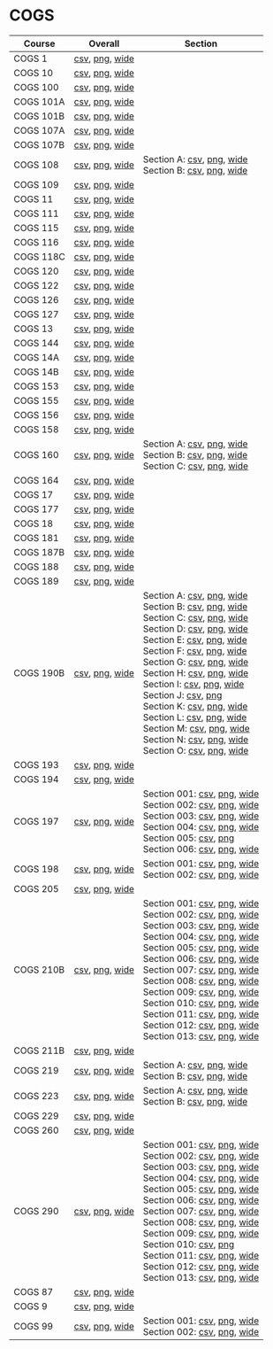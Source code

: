 # COGS

| Course | Overall | Section |
| ------ | ------- | ------- |
| COGS 1 | [csv](https://github.com/UCSD-Historical-Enrollment-Data/2025Winter/blob/main/overall/COGS%201.csv), [png](https://raw.githubusercontent.com/UCSD-Historical-Enrollment-Data/2025Winter/main/plot_overall/COGS%201.png), [wide](https://raw.githubusercontent.com/UCSD-Historical-Enrollment-Data/2025Winter/main/plot_overall_wide/COGS%201.png) |  |
| COGS 10 | [csv](https://github.com/UCSD-Historical-Enrollment-Data/2025Winter/blob/main/overall/COGS%2010.csv), [png](https://raw.githubusercontent.com/UCSD-Historical-Enrollment-Data/2025Winter/main/plot_overall/COGS%2010.png), [wide](https://raw.githubusercontent.com/UCSD-Historical-Enrollment-Data/2025Winter/main/plot_overall_wide/COGS%2010.png) |  |
| COGS 100 | [csv](https://github.com/UCSD-Historical-Enrollment-Data/2025Winter/blob/main/overall/COGS%20100.csv), [png](https://raw.githubusercontent.com/UCSD-Historical-Enrollment-Data/2025Winter/main/plot_overall/COGS%20100.png), [wide](https://raw.githubusercontent.com/UCSD-Historical-Enrollment-Data/2025Winter/main/plot_overall_wide/COGS%20100.png) |  |
| COGS 101A | [csv](https://github.com/UCSD-Historical-Enrollment-Data/2025Winter/blob/main/overall/COGS%20101A.csv), [png](https://raw.githubusercontent.com/UCSD-Historical-Enrollment-Data/2025Winter/main/plot_overall/COGS%20101A.png), [wide](https://raw.githubusercontent.com/UCSD-Historical-Enrollment-Data/2025Winter/main/plot_overall_wide/COGS%20101A.png) |  |
| COGS 101B | [csv](https://github.com/UCSD-Historical-Enrollment-Data/2025Winter/blob/main/overall/COGS%20101B.csv), [png](https://raw.githubusercontent.com/UCSD-Historical-Enrollment-Data/2025Winter/main/plot_overall/COGS%20101B.png), [wide](https://raw.githubusercontent.com/UCSD-Historical-Enrollment-Data/2025Winter/main/plot_overall_wide/COGS%20101B.png) |  |
| COGS 107A | [csv](https://github.com/UCSD-Historical-Enrollment-Data/2025Winter/blob/main/overall/COGS%20107A.csv), [png](https://raw.githubusercontent.com/UCSD-Historical-Enrollment-Data/2025Winter/main/plot_overall/COGS%20107A.png), [wide](https://raw.githubusercontent.com/UCSD-Historical-Enrollment-Data/2025Winter/main/plot_overall_wide/COGS%20107A.png) |  |
| COGS 107B | [csv](https://github.com/UCSD-Historical-Enrollment-Data/2025Winter/blob/main/overall/COGS%20107B.csv), [png](https://raw.githubusercontent.com/UCSD-Historical-Enrollment-Data/2025Winter/main/plot_overall/COGS%20107B.png), [wide](https://raw.githubusercontent.com/UCSD-Historical-Enrollment-Data/2025Winter/main/plot_overall_wide/COGS%20107B.png) |  |
| COGS 108 | [csv](https://github.com/UCSD-Historical-Enrollment-Data/2025Winter/blob/main/overall/COGS%20108.csv), [png](https://raw.githubusercontent.com/UCSD-Historical-Enrollment-Data/2025Winter/main/plot_overall/COGS%20108.png), [wide](https://raw.githubusercontent.com/UCSD-Historical-Enrollment-Data/2025Winter/main/plot_overall_wide/COGS%20108.png) | Section A: [csv](https://github.com/UCSD-Historical-Enrollment-Data/2025Winter/blob/main/section/COGS%20108_A.csv), [png](https://raw.githubusercontent.com/UCSD-Historical-Enrollment-Data/2025Winter/main/plot_section/COGS%20108_A.png), [wide](https://raw.githubusercontent.com/UCSD-Historical-Enrollment-Data/2025Winter/main/plot_section_wide/COGS%20108_A.png)<br>Section B: [csv](https://github.com/UCSD-Historical-Enrollment-Data/2025Winter/blob/main/section/COGS%20108_B.csv), [png](https://raw.githubusercontent.com/UCSD-Historical-Enrollment-Data/2025Winter/main/plot_section/COGS%20108_B.png), [wide](https://raw.githubusercontent.com/UCSD-Historical-Enrollment-Data/2025Winter/main/plot_section_wide/COGS%20108_B.png) |
| COGS 109 | [csv](https://github.com/UCSD-Historical-Enrollment-Data/2025Winter/blob/main/overall/COGS%20109.csv), [png](https://raw.githubusercontent.com/UCSD-Historical-Enrollment-Data/2025Winter/main/plot_overall/COGS%20109.png), [wide](https://raw.githubusercontent.com/UCSD-Historical-Enrollment-Data/2025Winter/main/plot_overall_wide/COGS%20109.png) |  |
| COGS 11 | [csv](https://github.com/UCSD-Historical-Enrollment-Data/2025Winter/blob/main/overall/COGS%2011.csv), [png](https://raw.githubusercontent.com/UCSD-Historical-Enrollment-Data/2025Winter/main/plot_overall/COGS%2011.png), [wide](https://raw.githubusercontent.com/UCSD-Historical-Enrollment-Data/2025Winter/main/plot_overall_wide/COGS%2011.png) |  |
| COGS 111 | [csv](https://github.com/UCSD-Historical-Enrollment-Data/2025Winter/blob/main/overall/COGS%20111.csv), [png](https://raw.githubusercontent.com/UCSD-Historical-Enrollment-Data/2025Winter/main/plot_overall/COGS%20111.png), [wide](https://raw.githubusercontent.com/UCSD-Historical-Enrollment-Data/2025Winter/main/plot_overall_wide/COGS%20111.png) |  |
| COGS 115 | [csv](https://github.com/UCSD-Historical-Enrollment-Data/2025Winter/blob/main/overall/COGS%20115.csv), [png](https://raw.githubusercontent.com/UCSD-Historical-Enrollment-Data/2025Winter/main/plot_overall/COGS%20115.png), [wide](https://raw.githubusercontent.com/UCSD-Historical-Enrollment-Data/2025Winter/main/plot_overall_wide/COGS%20115.png) |  |
| COGS 116 | [csv](https://github.com/UCSD-Historical-Enrollment-Data/2025Winter/blob/main/overall/COGS%20116.csv), [png](https://raw.githubusercontent.com/UCSD-Historical-Enrollment-Data/2025Winter/main/plot_overall/COGS%20116.png), [wide](https://raw.githubusercontent.com/UCSD-Historical-Enrollment-Data/2025Winter/main/plot_overall_wide/COGS%20116.png) |  |
| COGS 118C | [csv](https://github.com/UCSD-Historical-Enrollment-Data/2025Winter/blob/main/overall/COGS%20118C.csv), [png](https://raw.githubusercontent.com/UCSD-Historical-Enrollment-Data/2025Winter/main/plot_overall/COGS%20118C.png), [wide](https://raw.githubusercontent.com/UCSD-Historical-Enrollment-Data/2025Winter/main/plot_overall_wide/COGS%20118C.png) |  |
| COGS 120 | [csv](https://github.com/UCSD-Historical-Enrollment-Data/2025Winter/blob/main/overall/COGS%20120.csv), [png](https://raw.githubusercontent.com/UCSD-Historical-Enrollment-Data/2025Winter/main/plot_overall/COGS%20120.png), [wide](https://raw.githubusercontent.com/UCSD-Historical-Enrollment-Data/2025Winter/main/plot_overall_wide/COGS%20120.png) |  |
| COGS 122 | [csv](https://github.com/UCSD-Historical-Enrollment-Data/2025Winter/blob/main/overall/COGS%20122.csv), [png](https://raw.githubusercontent.com/UCSD-Historical-Enrollment-Data/2025Winter/main/plot_overall/COGS%20122.png), [wide](https://raw.githubusercontent.com/UCSD-Historical-Enrollment-Data/2025Winter/main/plot_overall_wide/COGS%20122.png) |  |
| COGS 126 | [csv](https://github.com/UCSD-Historical-Enrollment-Data/2025Winter/blob/main/overall/COGS%20126.csv), [png](https://raw.githubusercontent.com/UCSD-Historical-Enrollment-Data/2025Winter/main/plot_overall/COGS%20126.png), [wide](https://raw.githubusercontent.com/UCSD-Historical-Enrollment-Data/2025Winter/main/plot_overall_wide/COGS%20126.png) |  |
| COGS 127 | [csv](https://github.com/UCSD-Historical-Enrollment-Data/2025Winter/blob/main/overall/COGS%20127.csv), [png](https://raw.githubusercontent.com/UCSD-Historical-Enrollment-Data/2025Winter/main/plot_overall/COGS%20127.png), [wide](https://raw.githubusercontent.com/UCSD-Historical-Enrollment-Data/2025Winter/main/plot_overall_wide/COGS%20127.png) |  |
| COGS 13 | [csv](https://github.com/UCSD-Historical-Enrollment-Data/2025Winter/blob/main/overall/COGS%2013.csv), [png](https://raw.githubusercontent.com/UCSD-Historical-Enrollment-Data/2025Winter/main/plot_overall/COGS%2013.png), [wide](https://raw.githubusercontent.com/UCSD-Historical-Enrollment-Data/2025Winter/main/plot_overall_wide/COGS%2013.png) |  |
| COGS 144 | [csv](https://github.com/UCSD-Historical-Enrollment-Data/2025Winter/blob/main/overall/COGS%20144.csv), [png](https://raw.githubusercontent.com/UCSD-Historical-Enrollment-Data/2025Winter/main/plot_overall/COGS%20144.png), [wide](https://raw.githubusercontent.com/UCSD-Historical-Enrollment-Data/2025Winter/main/plot_overall_wide/COGS%20144.png) |  |
| COGS 14A | [csv](https://github.com/UCSD-Historical-Enrollment-Data/2025Winter/blob/main/overall/COGS%2014A.csv), [png](https://raw.githubusercontent.com/UCSD-Historical-Enrollment-Data/2025Winter/main/plot_overall/COGS%2014A.png), [wide](https://raw.githubusercontent.com/UCSD-Historical-Enrollment-Data/2025Winter/main/plot_overall_wide/COGS%2014A.png) |  |
| COGS 14B | [csv](https://github.com/UCSD-Historical-Enrollment-Data/2025Winter/blob/main/overall/COGS%2014B.csv), [png](https://raw.githubusercontent.com/UCSD-Historical-Enrollment-Data/2025Winter/main/plot_overall/COGS%2014B.png), [wide](https://raw.githubusercontent.com/UCSD-Historical-Enrollment-Data/2025Winter/main/plot_overall_wide/COGS%2014B.png) |  |
| COGS 153 | [csv](https://github.com/UCSD-Historical-Enrollment-Data/2025Winter/blob/main/overall/COGS%20153.csv), [png](https://raw.githubusercontent.com/UCSD-Historical-Enrollment-Data/2025Winter/main/plot_overall/COGS%20153.png), [wide](https://raw.githubusercontent.com/UCSD-Historical-Enrollment-Data/2025Winter/main/plot_overall_wide/COGS%20153.png) |  |
| COGS 155 | [csv](https://github.com/UCSD-Historical-Enrollment-Data/2025Winter/blob/main/overall/COGS%20155.csv), [png](https://raw.githubusercontent.com/UCSD-Historical-Enrollment-Data/2025Winter/main/plot_overall/COGS%20155.png), [wide](https://raw.githubusercontent.com/UCSD-Historical-Enrollment-Data/2025Winter/main/plot_overall_wide/COGS%20155.png) |  |
| COGS 156 | [csv](https://github.com/UCSD-Historical-Enrollment-Data/2025Winter/blob/main/overall/COGS%20156.csv), [png](https://raw.githubusercontent.com/UCSD-Historical-Enrollment-Data/2025Winter/main/plot_overall/COGS%20156.png), [wide](https://raw.githubusercontent.com/UCSD-Historical-Enrollment-Data/2025Winter/main/plot_overall_wide/COGS%20156.png) |  |
| COGS 158 | [csv](https://github.com/UCSD-Historical-Enrollment-Data/2025Winter/blob/main/overall/COGS%20158.csv), [png](https://raw.githubusercontent.com/UCSD-Historical-Enrollment-Data/2025Winter/main/plot_overall/COGS%20158.png), [wide](https://raw.githubusercontent.com/UCSD-Historical-Enrollment-Data/2025Winter/main/plot_overall_wide/COGS%20158.png) |  |
| COGS 160 | [csv](https://github.com/UCSD-Historical-Enrollment-Data/2025Winter/blob/main/overall/COGS%20160.csv), [png](https://raw.githubusercontent.com/UCSD-Historical-Enrollment-Data/2025Winter/main/plot_overall/COGS%20160.png), [wide](https://raw.githubusercontent.com/UCSD-Historical-Enrollment-Data/2025Winter/main/plot_overall_wide/COGS%20160.png) | Section A: [csv](https://github.com/UCSD-Historical-Enrollment-Data/2025Winter/blob/main/section/COGS%20160_A.csv), [png](https://raw.githubusercontent.com/UCSD-Historical-Enrollment-Data/2025Winter/main/plot_section/COGS%20160_A.png), [wide](https://raw.githubusercontent.com/UCSD-Historical-Enrollment-Data/2025Winter/main/plot_section_wide/COGS%20160_A.png)<br>Section B: [csv](https://github.com/UCSD-Historical-Enrollment-Data/2025Winter/blob/main/section/COGS%20160_B.csv), [png](https://raw.githubusercontent.com/UCSD-Historical-Enrollment-Data/2025Winter/main/plot_section/COGS%20160_B.png), [wide](https://raw.githubusercontent.com/UCSD-Historical-Enrollment-Data/2025Winter/main/plot_section_wide/COGS%20160_B.png)<br>Section C: [csv](https://github.com/UCSD-Historical-Enrollment-Data/2025Winter/blob/main/section/COGS%20160_C.csv), [png](https://raw.githubusercontent.com/UCSD-Historical-Enrollment-Data/2025Winter/main/plot_section/COGS%20160_C.png), [wide](https://raw.githubusercontent.com/UCSD-Historical-Enrollment-Data/2025Winter/main/plot_section_wide/COGS%20160_C.png) |
| COGS 164 | [csv](https://github.com/UCSD-Historical-Enrollment-Data/2025Winter/blob/main/overall/COGS%20164.csv), [png](https://raw.githubusercontent.com/UCSD-Historical-Enrollment-Data/2025Winter/main/plot_overall/COGS%20164.png), [wide](https://raw.githubusercontent.com/UCSD-Historical-Enrollment-Data/2025Winter/main/plot_overall_wide/COGS%20164.png) |  |
| COGS 17 | [csv](https://github.com/UCSD-Historical-Enrollment-Data/2025Winter/blob/main/overall/COGS%2017.csv), [png](https://raw.githubusercontent.com/UCSD-Historical-Enrollment-Data/2025Winter/main/plot_overall/COGS%2017.png), [wide](https://raw.githubusercontent.com/UCSD-Historical-Enrollment-Data/2025Winter/main/plot_overall_wide/COGS%2017.png) |  |
| COGS 177 | [csv](https://github.com/UCSD-Historical-Enrollment-Data/2025Winter/blob/main/overall/COGS%20177.csv), [png](https://raw.githubusercontent.com/UCSD-Historical-Enrollment-Data/2025Winter/main/plot_overall/COGS%20177.png), [wide](https://raw.githubusercontent.com/UCSD-Historical-Enrollment-Data/2025Winter/main/plot_overall_wide/COGS%20177.png) |  |
| COGS 18 | [csv](https://github.com/UCSD-Historical-Enrollment-Data/2025Winter/blob/main/overall/COGS%2018.csv), [png](https://raw.githubusercontent.com/UCSD-Historical-Enrollment-Data/2025Winter/main/plot_overall/COGS%2018.png), [wide](https://raw.githubusercontent.com/UCSD-Historical-Enrollment-Data/2025Winter/main/plot_overall_wide/COGS%2018.png) |  |
| COGS 181 | [csv](https://github.com/UCSD-Historical-Enrollment-Data/2025Winter/blob/main/overall/COGS%20181.csv), [png](https://raw.githubusercontent.com/UCSD-Historical-Enrollment-Data/2025Winter/main/plot_overall/COGS%20181.png), [wide](https://raw.githubusercontent.com/UCSD-Historical-Enrollment-Data/2025Winter/main/plot_overall_wide/COGS%20181.png) |  |
| COGS 187B | [csv](https://github.com/UCSD-Historical-Enrollment-Data/2025Winter/blob/main/overall/COGS%20187B.csv), [png](https://raw.githubusercontent.com/UCSD-Historical-Enrollment-Data/2025Winter/main/plot_overall/COGS%20187B.png), [wide](https://raw.githubusercontent.com/UCSD-Historical-Enrollment-Data/2025Winter/main/plot_overall_wide/COGS%20187B.png) |  |
| COGS 188 | [csv](https://github.com/UCSD-Historical-Enrollment-Data/2025Winter/blob/main/overall/COGS%20188.csv), [png](https://raw.githubusercontent.com/UCSD-Historical-Enrollment-Data/2025Winter/main/plot_overall/COGS%20188.png), [wide](https://raw.githubusercontent.com/UCSD-Historical-Enrollment-Data/2025Winter/main/plot_overall_wide/COGS%20188.png) |  |
| COGS 189 | [csv](https://github.com/UCSD-Historical-Enrollment-Data/2025Winter/blob/main/overall/COGS%20189.csv), [png](https://raw.githubusercontent.com/UCSD-Historical-Enrollment-Data/2025Winter/main/plot_overall/COGS%20189.png), [wide](https://raw.githubusercontent.com/UCSD-Historical-Enrollment-Data/2025Winter/main/plot_overall_wide/COGS%20189.png) |  |
| COGS 190B | [csv](https://github.com/UCSD-Historical-Enrollment-Data/2025Winter/blob/main/overall/COGS%20190B.csv), [png](https://raw.githubusercontent.com/UCSD-Historical-Enrollment-Data/2025Winter/main/plot_overall/COGS%20190B.png), [wide](https://raw.githubusercontent.com/UCSD-Historical-Enrollment-Data/2025Winter/main/plot_overall_wide/COGS%20190B.png) | Section A: [csv](https://github.com/UCSD-Historical-Enrollment-Data/2025Winter/blob/main/section/COGS%20190B_A.csv), [png](https://raw.githubusercontent.com/UCSD-Historical-Enrollment-Data/2025Winter/main/plot_section/COGS%20190B_A.png), [wide](https://raw.githubusercontent.com/UCSD-Historical-Enrollment-Data/2025Winter/main/plot_section_wide/COGS%20190B_A.png)<br>Section B: [csv](https://github.com/UCSD-Historical-Enrollment-Data/2025Winter/blob/main/section/COGS%20190B_B.csv), [png](https://raw.githubusercontent.com/UCSD-Historical-Enrollment-Data/2025Winter/main/plot_section/COGS%20190B_B.png), [wide](https://raw.githubusercontent.com/UCSD-Historical-Enrollment-Data/2025Winter/main/plot_section_wide/COGS%20190B_B.png)<br>Section C: [csv](https://github.com/UCSD-Historical-Enrollment-Data/2025Winter/blob/main/section/COGS%20190B_C.csv), [png](https://raw.githubusercontent.com/UCSD-Historical-Enrollment-Data/2025Winter/main/plot_section/COGS%20190B_C.png), [wide](https://raw.githubusercontent.com/UCSD-Historical-Enrollment-Data/2025Winter/main/plot_section_wide/COGS%20190B_C.png)<br>Section D: [csv](https://github.com/UCSD-Historical-Enrollment-Data/2025Winter/blob/main/section/COGS%20190B_D.csv), [png](https://raw.githubusercontent.com/UCSD-Historical-Enrollment-Data/2025Winter/main/plot_section/COGS%20190B_D.png), [wide](https://raw.githubusercontent.com/UCSD-Historical-Enrollment-Data/2025Winter/main/plot_section_wide/COGS%20190B_D.png)<br>Section E: [csv](https://github.com/UCSD-Historical-Enrollment-Data/2025Winter/blob/main/section/COGS%20190B_E.csv), [png](https://raw.githubusercontent.com/UCSD-Historical-Enrollment-Data/2025Winter/main/plot_section/COGS%20190B_E.png), [wide](https://raw.githubusercontent.com/UCSD-Historical-Enrollment-Data/2025Winter/main/plot_section_wide/COGS%20190B_E.png)<br>Section F: [csv](https://github.com/UCSD-Historical-Enrollment-Data/2025Winter/blob/main/section/COGS%20190B_F.csv), [png](https://raw.githubusercontent.com/UCSD-Historical-Enrollment-Data/2025Winter/main/plot_section/COGS%20190B_F.png), [wide](https://raw.githubusercontent.com/UCSD-Historical-Enrollment-Data/2025Winter/main/plot_section_wide/COGS%20190B_F.png)<br>Section G: [csv](https://github.com/UCSD-Historical-Enrollment-Data/2025Winter/blob/main/section/COGS%20190B_G.csv), [png](https://raw.githubusercontent.com/UCSD-Historical-Enrollment-Data/2025Winter/main/plot_section/COGS%20190B_G.png), [wide](https://raw.githubusercontent.com/UCSD-Historical-Enrollment-Data/2025Winter/main/plot_section_wide/COGS%20190B_G.png)<br>Section H: [csv](https://github.com/UCSD-Historical-Enrollment-Data/2025Winter/blob/main/section/COGS%20190B_H.csv), [png](https://raw.githubusercontent.com/UCSD-Historical-Enrollment-Data/2025Winter/main/plot_section/COGS%20190B_H.png), [wide](https://raw.githubusercontent.com/UCSD-Historical-Enrollment-Data/2025Winter/main/plot_section_wide/COGS%20190B_H.png)<br>Section I: [csv](https://github.com/UCSD-Historical-Enrollment-Data/2025Winter/blob/main/section/COGS%20190B_I.csv), [png](https://raw.githubusercontent.com/UCSD-Historical-Enrollment-Data/2025Winter/main/plot_section/COGS%20190B_I.png), [wide](https://raw.githubusercontent.com/UCSD-Historical-Enrollment-Data/2025Winter/main/plot_section_wide/COGS%20190B_I.png)<br>Section J: [csv](https://github.com/UCSD-Historical-Enrollment-Data/2025Winter/blob/main/section/COGS%20190B_J.csv), [png](https://raw.githubusercontent.com/UCSD-Historical-Enrollment-Data/2025Winter/main/plot_section/COGS%20190B_J.png)<br>Section K: [csv](https://github.com/UCSD-Historical-Enrollment-Data/2025Winter/blob/main/section/COGS%20190B_K.csv), [png](https://raw.githubusercontent.com/UCSD-Historical-Enrollment-Data/2025Winter/main/plot_section/COGS%20190B_K.png), [wide](https://raw.githubusercontent.com/UCSD-Historical-Enrollment-Data/2025Winter/main/plot_section_wide/COGS%20190B_K.png)<br>Section L: [csv](https://github.com/UCSD-Historical-Enrollment-Data/2025Winter/blob/main/section/COGS%20190B_L.csv), [png](https://raw.githubusercontent.com/UCSD-Historical-Enrollment-Data/2025Winter/main/plot_section/COGS%20190B_L.png), [wide](https://raw.githubusercontent.com/UCSD-Historical-Enrollment-Data/2025Winter/main/plot_section_wide/COGS%20190B_L.png)<br>Section M: [csv](https://github.com/UCSD-Historical-Enrollment-Data/2025Winter/blob/main/section/COGS%20190B_M.csv), [png](https://raw.githubusercontent.com/UCSD-Historical-Enrollment-Data/2025Winter/main/plot_section/COGS%20190B_M.png), [wide](https://raw.githubusercontent.com/UCSD-Historical-Enrollment-Data/2025Winter/main/plot_section_wide/COGS%20190B_M.png)<br>Section N: [csv](https://github.com/UCSD-Historical-Enrollment-Data/2025Winter/blob/main/section/COGS%20190B_N.csv), [png](https://raw.githubusercontent.com/UCSD-Historical-Enrollment-Data/2025Winter/main/plot_section/COGS%20190B_N.png), [wide](https://raw.githubusercontent.com/UCSD-Historical-Enrollment-Data/2025Winter/main/plot_section_wide/COGS%20190B_N.png)<br>Section O: [csv](https://github.com/UCSD-Historical-Enrollment-Data/2025Winter/blob/main/section/COGS%20190B_O.csv), [png](https://raw.githubusercontent.com/UCSD-Historical-Enrollment-Data/2025Winter/main/plot_section/COGS%20190B_O.png), [wide](https://raw.githubusercontent.com/UCSD-Historical-Enrollment-Data/2025Winter/main/plot_section_wide/COGS%20190B_O.png) |
| COGS 193 | [csv](https://github.com/UCSD-Historical-Enrollment-Data/2025Winter/blob/main/overall/COGS%20193.csv), [png](https://raw.githubusercontent.com/UCSD-Historical-Enrollment-Data/2025Winter/main/plot_overall/COGS%20193.png), [wide](https://raw.githubusercontent.com/UCSD-Historical-Enrollment-Data/2025Winter/main/plot_overall_wide/COGS%20193.png) |  |
| COGS 194 | [csv](https://github.com/UCSD-Historical-Enrollment-Data/2025Winter/blob/main/overall/COGS%20194.csv), [png](https://raw.githubusercontent.com/UCSD-Historical-Enrollment-Data/2025Winter/main/plot_overall/COGS%20194.png), [wide](https://raw.githubusercontent.com/UCSD-Historical-Enrollment-Data/2025Winter/main/plot_overall_wide/COGS%20194.png) |  |
| COGS 197 | [csv](https://github.com/UCSD-Historical-Enrollment-Data/2025Winter/blob/main/overall/COGS%20197.csv), [png](https://raw.githubusercontent.com/UCSD-Historical-Enrollment-Data/2025Winter/main/plot_overall/COGS%20197.png), [wide](https://raw.githubusercontent.com/UCSD-Historical-Enrollment-Data/2025Winter/main/plot_overall_wide/COGS%20197.png) | Section 001: [csv](https://github.com/UCSD-Historical-Enrollment-Data/2025Winter/blob/main/section/COGS%20197_001.csv), [png](https://raw.githubusercontent.com/UCSD-Historical-Enrollment-Data/2025Winter/main/plot_section/COGS%20197_001.png), [wide](https://raw.githubusercontent.com/UCSD-Historical-Enrollment-Data/2025Winter/main/plot_section_wide/COGS%20197_001.png)<br>Section 002: [csv](https://github.com/UCSD-Historical-Enrollment-Data/2025Winter/blob/main/section/COGS%20197_002.csv), [png](https://raw.githubusercontent.com/UCSD-Historical-Enrollment-Data/2025Winter/main/plot_section/COGS%20197_002.png), [wide](https://raw.githubusercontent.com/UCSD-Historical-Enrollment-Data/2025Winter/main/plot_section_wide/COGS%20197_002.png)<br>Section 003: [csv](https://github.com/UCSD-Historical-Enrollment-Data/2025Winter/blob/main/section/COGS%20197_003.csv), [png](https://raw.githubusercontent.com/UCSD-Historical-Enrollment-Data/2025Winter/main/plot_section/COGS%20197_003.png), [wide](https://raw.githubusercontent.com/UCSD-Historical-Enrollment-Data/2025Winter/main/plot_section_wide/COGS%20197_003.png)<br>Section 004: [csv](https://github.com/UCSD-Historical-Enrollment-Data/2025Winter/blob/main/section/COGS%20197_004.csv), [png](https://raw.githubusercontent.com/UCSD-Historical-Enrollment-Data/2025Winter/main/plot_section/COGS%20197_004.png), [wide](https://raw.githubusercontent.com/UCSD-Historical-Enrollment-Data/2025Winter/main/plot_section_wide/COGS%20197_004.png)<br>Section 005: [csv](https://github.com/UCSD-Historical-Enrollment-Data/2025Winter/blob/main/section/COGS%20197_005.csv), [png](https://raw.githubusercontent.com/UCSD-Historical-Enrollment-Data/2025Winter/main/plot_section/COGS%20197_005.png)<br>Section 006: [csv](https://github.com/UCSD-Historical-Enrollment-Data/2025Winter/blob/main/section/COGS%20197_006.csv), [png](https://raw.githubusercontent.com/UCSD-Historical-Enrollment-Data/2025Winter/main/plot_section/COGS%20197_006.png), [wide](https://raw.githubusercontent.com/UCSD-Historical-Enrollment-Data/2025Winter/main/plot_section_wide/COGS%20197_006.png) |
| COGS 198 | [csv](https://github.com/UCSD-Historical-Enrollment-Data/2025Winter/blob/main/overall/COGS%20198.csv), [png](https://raw.githubusercontent.com/UCSD-Historical-Enrollment-Data/2025Winter/main/plot_overall/COGS%20198.png), [wide](https://raw.githubusercontent.com/UCSD-Historical-Enrollment-Data/2025Winter/main/plot_overall_wide/COGS%20198.png) | Section 001: [csv](https://github.com/UCSD-Historical-Enrollment-Data/2025Winter/blob/main/section/COGS%20198_001.csv), [png](https://raw.githubusercontent.com/UCSD-Historical-Enrollment-Data/2025Winter/main/plot_section/COGS%20198_001.png), [wide](https://raw.githubusercontent.com/UCSD-Historical-Enrollment-Data/2025Winter/main/plot_section_wide/COGS%20198_001.png)<br>Section 002: [csv](https://github.com/UCSD-Historical-Enrollment-Data/2025Winter/blob/main/section/COGS%20198_002.csv), [png](https://raw.githubusercontent.com/UCSD-Historical-Enrollment-Data/2025Winter/main/plot_section/COGS%20198_002.png), [wide](https://raw.githubusercontent.com/UCSD-Historical-Enrollment-Data/2025Winter/main/plot_section_wide/COGS%20198_002.png) |
| COGS 205 | [csv](https://github.com/UCSD-Historical-Enrollment-Data/2025Winter/blob/main/overall/COGS%20205.csv), [png](https://raw.githubusercontent.com/UCSD-Historical-Enrollment-Data/2025Winter/main/plot_overall/COGS%20205.png), [wide](https://raw.githubusercontent.com/UCSD-Historical-Enrollment-Data/2025Winter/main/plot_overall_wide/COGS%20205.png) |  |
| COGS 210B | [csv](https://github.com/UCSD-Historical-Enrollment-Data/2025Winter/blob/main/overall/COGS%20210B.csv), [png](https://raw.githubusercontent.com/UCSD-Historical-Enrollment-Data/2025Winter/main/plot_overall/COGS%20210B.png), [wide](https://raw.githubusercontent.com/UCSD-Historical-Enrollment-Data/2025Winter/main/plot_overall_wide/COGS%20210B.png) | Section 001: [csv](https://github.com/UCSD-Historical-Enrollment-Data/2025Winter/blob/main/section/COGS%20210B_001.csv), [png](https://raw.githubusercontent.com/UCSD-Historical-Enrollment-Data/2025Winter/main/plot_section/COGS%20210B_001.png), [wide](https://raw.githubusercontent.com/UCSD-Historical-Enrollment-Data/2025Winter/main/plot_section_wide/COGS%20210B_001.png)<br>Section 002: [csv](https://github.com/UCSD-Historical-Enrollment-Data/2025Winter/blob/main/section/COGS%20210B_002.csv), [png](https://raw.githubusercontent.com/UCSD-Historical-Enrollment-Data/2025Winter/main/plot_section/COGS%20210B_002.png), [wide](https://raw.githubusercontent.com/UCSD-Historical-Enrollment-Data/2025Winter/main/plot_section_wide/COGS%20210B_002.png)<br>Section 003: [csv](https://github.com/UCSD-Historical-Enrollment-Data/2025Winter/blob/main/section/COGS%20210B_003.csv), [png](https://raw.githubusercontent.com/UCSD-Historical-Enrollment-Data/2025Winter/main/plot_section/COGS%20210B_003.png), [wide](https://raw.githubusercontent.com/UCSD-Historical-Enrollment-Data/2025Winter/main/plot_section_wide/COGS%20210B_003.png)<br>Section 004: [csv](https://github.com/UCSD-Historical-Enrollment-Data/2025Winter/blob/main/section/COGS%20210B_004.csv), [png](https://raw.githubusercontent.com/UCSD-Historical-Enrollment-Data/2025Winter/main/plot_section/COGS%20210B_004.png), [wide](https://raw.githubusercontent.com/UCSD-Historical-Enrollment-Data/2025Winter/main/plot_section_wide/COGS%20210B_004.png)<br>Section 005: [csv](https://github.com/UCSD-Historical-Enrollment-Data/2025Winter/blob/main/section/COGS%20210B_005.csv), [png](https://raw.githubusercontent.com/UCSD-Historical-Enrollment-Data/2025Winter/main/plot_section/COGS%20210B_005.png), [wide](https://raw.githubusercontent.com/UCSD-Historical-Enrollment-Data/2025Winter/main/plot_section_wide/COGS%20210B_005.png)<br>Section 006: [csv](https://github.com/UCSD-Historical-Enrollment-Data/2025Winter/blob/main/section/COGS%20210B_006.csv), [png](https://raw.githubusercontent.com/UCSD-Historical-Enrollment-Data/2025Winter/main/plot_section/COGS%20210B_006.png), [wide](https://raw.githubusercontent.com/UCSD-Historical-Enrollment-Data/2025Winter/main/plot_section_wide/COGS%20210B_006.png)<br>Section 007: [csv](https://github.com/UCSD-Historical-Enrollment-Data/2025Winter/blob/main/section/COGS%20210B_007.csv), [png](https://raw.githubusercontent.com/UCSD-Historical-Enrollment-Data/2025Winter/main/plot_section/COGS%20210B_007.png), [wide](https://raw.githubusercontent.com/UCSD-Historical-Enrollment-Data/2025Winter/main/plot_section_wide/COGS%20210B_007.png)<br>Section 008: [csv](https://github.com/UCSD-Historical-Enrollment-Data/2025Winter/blob/main/section/COGS%20210B_008.csv), [png](https://raw.githubusercontent.com/UCSD-Historical-Enrollment-Data/2025Winter/main/plot_section/COGS%20210B_008.png), [wide](https://raw.githubusercontent.com/UCSD-Historical-Enrollment-Data/2025Winter/main/plot_section_wide/COGS%20210B_008.png)<br>Section 009: [csv](https://github.com/UCSD-Historical-Enrollment-Data/2025Winter/blob/main/section/COGS%20210B_009.csv), [png](https://raw.githubusercontent.com/UCSD-Historical-Enrollment-Data/2025Winter/main/plot_section/COGS%20210B_009.png), [wide](https://raw.githubusercontent.com/UCSD-Historical-Enrollment-Data/2025Winter/main/plot_section_wide/COGS%20210B_009.png)<br>Section 010: [csv](https://github.com/UCSD-Historical-Enrollment-Data/2025Winter/blob/main/section/COGS%20210B_010.csv), [png](https://raw.githubusercontent.com/UCSD-Historical-Enrollment-Data/2025Winter/main/plot_section/COGS%20210B_010.png), [wide](https://raw.githubusercontent.com/UCSD-Historical-Enrollment-Data/2025Winter/main/plot_section_wide/COGS%20210B_010.png)<br>Section 011: [csv](https://github.com/UCSD-Historical-Enrollment-Data/2025Winter/blob/main/section/COGS%20210B_011.csv), [png](https://raw.githubusercontent.com/UCSD-Historical-Enrollment-Data/2025Winter/main/plot_section/COGS%20210B_011.png), [wide](https://raw.githubusercontent.com/UCSD-Historical-Enrollment-Data/2025Winter/main/plot_section_wide/COGS%20210B_011.png)<br>Section 012: [csv](https://github.com/UCSD-Historical-Enrollment-Data/2025Winter/blob/main/section/COGS%20210B_012.csv), [png](https://raw.githubusercontent.com/UCSD-Historical-Enrollment-Data/2025Winter/main/plot_section/COGS%20210B_012.png), [wide](https://raw.githubusercontent.com/UCSD-Historical-Enrollment-Data/2025Winter/main/plot_section_wide/COGS%20210B_012.png)<br>Section 013: [csv](https://github.com/UCSD-Historical-Enrollment-Data/2025Winter/blob/main/section/COGS%20210B_013.csv), [png](https://raw.githubusercontent.com/UCSD-Historical-Enrollment-Data/2025Winter/main/plot_section/COGS%20210B_013.png), [wide](https://raw.githubusercontent.com/UCSD-Historical-Enrollment-Data/2025Winter/main/plot_section_wide/COGS%20210B_013.png) |
| COGS 211B | [csv](https://github.com/UCSD-Historical-Enrollment-Data/2025Winter/blob/main/overall/COGS%20211B.csv), [png](https://raw.githubusercontent.com/UCSD-Historical-Enrollment-Data/2025Winter/main/plot_overall/COGS%20211B.png), [wide](https://raw.githubusercontent.com/UCSD-Historical-Enrollment-Data/2025Winter/main/plot_overall_wide/COGS%20211B.png) |  |
| COGS 219 | [csv](https://github.com/UCSD-Historical-Enrollment-Data/2025Winter/blob/main/overall/COGS%20219.csv), [png](https://raw.githubusercontent.com/UCSD-Historical-Enrollment-Data/2025Winter/main/plot_overall/COGS%20219.png), [wide](https://raw.githubusercontent.com/UCSD-Historical-Enrollment-Data/2025Winter/main/plot_overall_wide/COGS%20219.png) | Section A: [csv](https://github.com/UCSD-Historical-Enrollment-Data/2025Winter/blob/main/section/COGS%20219_A.csv), [png](https://raw.githubusercontent.com/UCSD-Historical-Enrollment-Data/2025Winter/main/plot_section/COGS%20219_A.png), [wide](https://raw.githubusercontent.com/UCSD-Historical-Enrollment-Data/2025Winter/main/plot_section_wide/COGS%20219_A.png)<br>Section B: [csv](https://github.com/UCSD-Historical-Enrollment-Data/2025Winter/blob/main/section/COGS%20219_B.csv), [png](https://raw.githubusercontent.com/UCSD-Historical-Enrollment-Data/2025Winter/main/plot_section/COGS%20219_B.png), [wide](https://raw.githubusercontent.com/UCSD-Historical-Enrollment-Data/2025Winter/main/plot_section_wide/COGS%20219_B.png) |
| COGS 223 | [csv](https://github.com/UCSD-Historical-Enrollment-Data/2025Winter/blob/main/overall/COGS%20223.csv), [png](https://raw.githubusercontent.com/UCSD-Historical-Enrollment-Data/2025Winter/main/plot_overall/COGS%20223.png), [wide](https://raw.githubusercontent.com/UCSD-Historical-Enrollment-Data/2025Winter/main/plot_overall_wide/COGS%20223.png) | Section A: [csv](https://github.com/UCSD-Historical-Enrollment-Data/2025Winter/blob/main/section/COGS%20223_A.csv), [png](https://raw.githubusercontent.com/UCSD-Historical-Enrollment-Data/2025Winter/main/plot_section/COGS%20223_A.png), [wide](https://raw.githubusercontent.com/UCSD-Historical-Enrollment-Data/2025Winter/main/plot_section_wide/COGS%20223_A.png)<br>Section B: [csv](https://github.com/UCSD-Historical-Enrollment-Data/2025Winter/blob/main/section/COGS%20223_B.csv), [png](https://raw.githubusercontent.com/UCSD-Historical-Enrollment-Data/2025Winter/main/plot_section/COGS%20223_B.png), [wide](https://raw.githubusercontent.com/UCSD-Historical-Enrollment-Data/2025Winter/main/plot_section_wide/COGS%20223_B.png) |
| COGS 229 | [csv](https://github.com/UCSD-Historical-Enrollment-Data/2025Winter/blob/main/overall/COGS%20229.csv), [png](https://raw.githubusercontent.com/UCSD-Historical-Enrollment-Data/2025Winter/main/plot_overall/COGS%20229.png), [wide](https://raw.githubusercontent.com/UCSD-Historical-Enrollment-Data/2025Winter/main/plot_overall_wide/COGS%20229.png) |  |
| COGS 260 | [csv](https://github.com/UCSD-Historical-Enrollment-Data/2025Winter/blob/main/overall/COGS%20260.csv), [png](https://raw.githubusercontent.com/UCSD-Historical-Enrollment-Data/2025Winter/main/plot_overall/COGS%20260.png), [wide](https://raw.githubusercontent.com/UCSD-Historical-Enrollment-Data/2025Winter/main/plot_overall_wide/COGS%20260.png) |  |
| COGS 290 | [csv](https://github.com/UCSD-Historical-Enrollment-Data/2025Winter/blob/main/overall/COGS%20290.csv), [png](https://raw.githubusercontent.com/UCSD-Historical-Enrollment-Data/2025Winter/main/plot_overall/COGS%20290.png), [wide](https://raw.githubusercontent.com/UCSD-Historical-Enrollment-Data/2025Winter/main/plot_overall_wide/COGS%20290.png) | Section 001: [csv](https://github.com/UCSD-Historical-Enrollment-Data/2025Winter/blob/main/section/COGS%20290_001.csv), [png](https://raw.githubusercontent.com/UCSD-Historical-Enrollment-Data/2025Winter/main/plot_section/COGS%20290_001.png), [wide](https://raw.githubusercontent.com/UCSD-Historical-Enrollment-Data/2025Winter/main/plot_section_wide/COGS%20290_001.png)<br>Section 002: [csv](https://github.com/UCSD-Historical-Enrollment-Data/2025Winter/blob/main/section/COGS%20290_002.csv), [png](https://raw.githubusercontent.com/UCSD-Historical-Enrollment-Data/2025Winter/main/plot_section/COGS%20290_002.png), [wide](https://raw.githubusercontent.com/UCSD-Historical-Enrollment-Data/2025Winter/main/plot_section_wide/COGS%20290_002.png)<br>Section 003: [csv](https://github.com/UCSD-Historical-Enrollment-Data/2025Winter/blob/main/section/COGS%20290_003.csv), [png](https://raw.githubusercontent.com/UCSD-Historical-Enrollment-Data/2025Winter/main/plot_section/COGS%20290_003.png), [wide](https://raw.githubusercontent.com/UCSD-Historical-Enrollment-Data/2025Winter/main/plot_section_wide/COGS%20290_003.png)<br>Section 004: [csv](https://github.com/UCSD-Historical-Enrollment-Data/2025Winter/blob/main/section/COGS%20290_004.csv), [png](https://raw.githubusercontent.com/UCSD-Historical-Enrollment-Data/2025Winter/main/plot_section/COGS%20290_004.png), [wide](https://raw.githubusercontent.com/UCSD-Historical-Enrollment-Data/2025Winter/main/plot_section_wide/COGS%20290_004.png)<br>Section 005: [csv](https://github.com/UCSD-Historical-Enrollment-Data/2025Winter/blob/main/section/COGS%20290_005.csv), [png](https://raw.githubusercontent.com/UCSD-Historical-Enrollment-Data/2025Winter/main/plot_section/COGS%20290_005.png), [wide](https://raw.githubusercontent.com/UCSD-Historical-Enrollment-Data/2025Winter/main/plot_section_wide/COGS%20290_005.png)<br>Section 006: [csv](https://github.com/UCSD-Historical-Enrollment-Data/2025Winter/blob/main/section/COGS%20290_006.csv), [png](https://raw.githubusercontent.com/UCSD-Historical-Enrollment-Data/2025Winter/main/plot_section/COGS%20290_006.png), [wide](https://raw.githubusercontent.com/UCSD-Historical-Enrollment-Data/2025Winter/main/plot_section_wide/COGS%20290_006.png)<br>Section 007: [csv](https://github.com/UCSD-Historical-Enrollment-Data/2025Winter/blob/main/section/COGS%20290_007.csv), [png](https://raw.githubusercontent.com/UCSD-Historical-Enrollment-Data/2025Winter/main/plot_section/COGS%20290_007.png), [wide](https://raw.githubusercontent.com/UCSD-Historical-Enrollment-Data/2025Winter/main/plot_section_wide/COGS%20290_007.png)<br>Section 008: [csv](https://github.com/UCSD-Historical-Enrollment-Data/2025Winter/blob/main/section/COGS%20290_008.csv), [png](https://raw.githubusercontent.com/UCSD-Historical-Enrollment-Data/2025Winter/main/plot_section/COGS%20290_008.png), [wide](https://raw.githubusercontent.com/UCSD-Historical-Enrollment-Data/2025Winter/main/plot_section_wide/COGS%20290_008.png)<br>Section 009: [csv](https://github.com/UCSD-Historical-Enrollment-Data/2025Winter/blob/main/section/COGS%20290_009.csv), [png](https://raw.githubusercontent.com/UCSD-Historical-Enrollment-Data/2025Winter/main/plot_section/COGS%20290_009.png), [wide](https://raw.githubusercontent.com/UCSD-Historical-Enrollment-Data/2025Winter/main/plot_section_wide/COGS%20290_009.png)<br>Section 010: [csv](https://github.com/UCSD-Historical-Enrollment-Data/2025Winter/blob/main/section/COGS%20290_010.csv), [png](https://raw.githubusercontent.com/UCSD-Historical-Enrollment-Data/2025Winter/main/plot_section/COGS%20290_010.png)<br>Section 011: [csv](https://github.com/UCSD-Historical-Enrollment-Data/2025Winter/blob/main/section/COGS%20290_011.csv), [png](https://raw.githubusercontent.com/UCSD-Historical-Enrollment-Data/2025Winter/main/plot_section/COGS%20290_011.png), [wide](https://raw.githubusercontent.com/UCSD-Historical-Enrollment-Data/2025Winter/main/plot_section_wide/COGS%20290_011.png)<br>Section 012: [csv](https://github.com/UCSD-Historical-Enrollment-Data/2025Winter/blob/main/section/COGS%20290_012.csv), [png](https://raw.githubusercontent.com/UCSD-Historical-Enrollment-Data/2025Winter/main/plot_section/COGS%20290_012.png), [wide](https://raw.githubusercontent.com/UCSD-Historical-Enrollment-Data/2025Winter/main/plot_section_wide/COGS%20290_012.png)<br>Section 013: [csv](https://github.com/UCSD-Historical-Enrollment-Data/2025Winter/blob/main/section/COGS%20290_013.csv), [png](https://raw.githubusercontent.com/UCSD-Historical-Enrollment-Data/2025Winter/main/plot_section/COGS%20290_013.png), [wide](https://raw.githubusercontent.com/UCSD-Historical-Enrollment-Data/2025Winter/main/plot_section_wide/COGS%20290_013.png) |
| COGS 87 | [csv](https://github.com/UCSD-Historical-Enrollment-Data/2025Winter/blob/main/overall/COGS%2087.csv), [png](https://raw.githubusercontent.com/UCSD-Historical-Enrollment-Data/2025Winter/main/plot_overall/COGS%2087.png), [wide](https://raw.githubusercontent.com/UCSD-Historical-Enrollment-Data/2025Winter/main/plot_overall_wide/COGS%2087.png) |  |
| COGS 9 | [csv](https://github.com/UCSD-Historical-Enrollment-Data/2025Winter/blob/main/overall/COGS%209.csv), [png](https://raw.githubusercontent.com/UCSD-Historical-Enrollment-Data/2025Winter/main/plot_overall/COGS%209.png), [wide](https://raw.githubusercontent.com/UCSD-Historical-Enrollment-Data/2025Winter/main/plot_overall_wide/COGS%209.png) |  |
| COGS 99 | [csv](https://github.com/UCSD-Historical-Enrollment-Data/2025Winter/blob/main/overall/COGS%2099.csv), [png](https://raw.githubusercontent.com/UCSD-Historical-Enrollment-Data/2025Winter/main/plot_overall/COGS%2099.png), [wide](https://raw.githubusercontent.com/UCSD-Historical-Enrollment-Data/2025Winter/main/plot_overall_wide/COGS%2099.png) | Section 001: [csv](https://github.com/UCSD-Historical-Enrollment-Data/2025Winter/blob/main/section/COGS%2099_001.csv), [png](https://raw.githubusercontent.com/UCSD-Historical-Enrollment-Data/2025Winter/main/plot_section/COGS%2099_001.png), [wide](https://raw.githubusercontent.com/UCSD-Historical-Enrollment-Data/2025Winter/main/plot_section_wide/COGS%2099_001.png)<br>Section 002: [csv](https://github.com/UCSD-Historical-Enrollment-Data/2025Winter/blob/main/section/COGS%2099_002.csv), [png](https://raw.githubusercontent.com/UCSD-Historical-Enrollment-Data/2025Winter/main/plot_section/COGS%2099_002.png), [wide](https://raw.githubusercontent.com/UCSD-Historical-Enrollment-Data/2025Winter/main/plot_section_wide/COGS%2099_002.png) |
